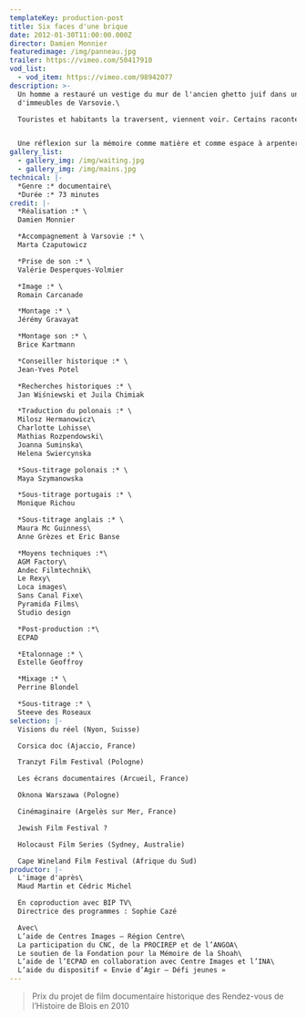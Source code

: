 ```yaml
---
templateKey: production-post
title: Six faces d'une brique
date: 2012-01-30T11:00:00.000Z
director: Damien Monnier
featuredimage: /img/panneau.jpg
trailer: https://vimeo.com/50417910
vod_list:
  - vod_item: https://vimeo.com/98942077
description: >-
  Un homme a restauré un vestige du mur de l'ancien ghetto juif dans une cour
  d'immeubles de Varsovie.\

  Touristes et habitants la traversent, viennent voir. Certains racontent, discutent, d'autres se taisent et effleurent. 


  Une réflexion sur la mémoire comme matière et comme espace à arpenter.
gallery_list:
  - gallery_img: /img/waiting.jpg
  - gallery_img: /img/mains.jpg
technical: |-
  *Genre :* documentaire\
  *Durée :* 73 minutes
credit: |-
  *Réalisation :* \
  Damien Monnier

  *Accompagnement à Varsovie :* \
  Marta Czaputowicz

  *Prise de son :* \
  Valérie Desperques-Volmier

  *Image :* \
  Romain Carcanade

  *Montage :* \
  Jérémy Gravayat

  *Montage son :* \
  Brice Kartmann

  *Conseiller historique :* \
  Jean-Yves Potel

  *Recherches historiques :* \
  Jan Wiśniewski et Juila Chimiak

  *Traduction du polonais :* \
  Milosz Hermanowicz\
  Charlotte Lohisse\
  Mathias Rozpendowski\
  Joanna Suminska\
  Helena Swiercynska

  *Sous-titrage polonais :* \
  Maya Szymanowska

  *Sous-titrage portugais :* \
  Monique Richou

  *Sous-titrage anglais :* \
  Maura Mc Guinness\
  Anne Grèzes et Eric Banse

  *Moyens techniques :*\
  AGM Factory\
  Andec Filmtechnik\
  Le Rexy\
  Loca images\
  Sans Canal Fixe\
  Pyramida Films\
  Studio design

  *Post-production :*\
  ECPAD

  *Etalonnage :* \
  Estelle Geoffroy

  *Mixage :* \
  Perrine Blondel

  *Sous-titrage :* \
  Steeve des Roseaux
selection: |-
  Visions du réel (Nyon, Suisse)

  Corsica doc (Ajaccio, France)

  Tranzyt Film Festival (Pologne)

  Les écrans documentaires (Arcueil, France) 

  Oknona Warszawa (Pologne)

  Cinémaginaire (Argelès sur Mer, France)

  Jewish Film Festival ? 

  Holocaust Film Series (Sydney, Australie) 

  Cape Wineland Film Festival (Afrique du Sud)
productor: |-
  L'image d'après\
  Maud Martin et Cédric Michel

  En coproduction avec BIP TV\
  Directrice des programmes : Sophie Cazé

  Avec\
  L’aide de Centres Images – Région Centre\
  La participation du CNC, de la PROCIREP et de l’ANGOA\
  Le soutien de la Fondation pour la Mémoire de la Shoah\
  L’aide de l’ECPAD en collaboration avec Centre Images et l’INA\
  L’aide du dispositif « Envie d’Agir – Défi jeunes »
---
```

> Prix du projet de film documentaire historique des Rendez-vous de l’Histoire de Blois en 2010
